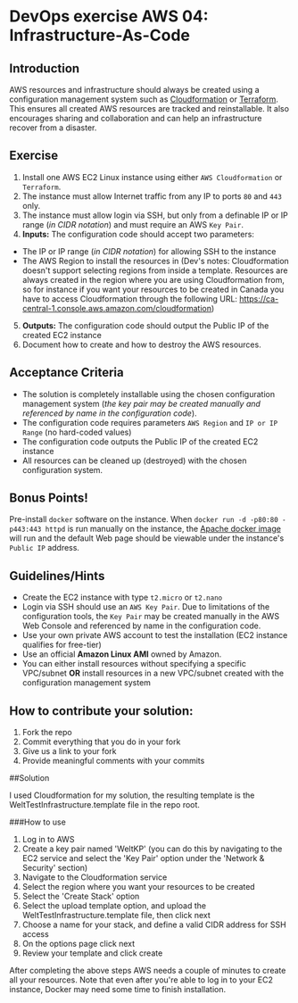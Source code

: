 # DevOps exercise AWS 04: Infrastructure-As-Code

## Introduction

AWS resources and infrastructure should always be created using a configuration management system such as [Cloudformation](https://aws.amazon.com/cloudformation/) or [Terraform](https://www.terraform.io/). This ensures all created AWS resources are tracked and reinstallable.  It also encourages sharing and collaboration and can help an infrastructure recover from a disaster.

## Exercise

1. Install one AWS EC2 Linux instance using either `AWS Cloudformation` or `Terraform`.
2. The instance must allow Internet traffic from any IP to ports `80` and `443` only.
3. The instance must allow login via SSH, but only from a definable IP or IP range (*in CIDR notation*) and must require an AWS `Key Pair`.
4. **Inputs:** The configuration code should accept two parameters:
  * The IP or IP range (*in CIDR notation*) for allowing SSH to the instance
  * The AWS Region to install the resources in (Dev's notes: Cloudformation doesn't support selecting regions from inside a template. Resources are always created in the region where you are using Cloudformation from, so for instance if you want your resources to be created in Canada you have to access Cloudformation through the following URL: https://ca-central-1.console.aws.amazon.com/cloudformation)
5. **Outputs:** The configuration code should output the Public IP of the created EC2 instance
6. Document how to create and how to destroy the AWS resources.

## Acceptance Criteria

* The solution is completely installable using the chosen configuration management system 
(*the key pair may be created manually and referenced by name in the configuration code*).
* The configuration code requires parameters `AWS Region` and `IP or IP Range` (no hard-coded values)
* The configuration code outputs the Public IP of the created EC2 instance
* All resources can be cleaned up (destroyed) with the chosen configuration system.

## Bonus Points!

Pre-install `docker` software on the instance. When `docker run -d -p80:80 -p443:443 httpd` is run manually on the instance, the [Apache docker image](https://hub.docker.com/_/httpd/) will run and the default Web page should be viewable under the instance's `Public IP` address.

## Guidelines/Hints

* Create the EC2 instance with type `t2.micro` or `t2.nano`
* Login via SSH should use an `AWS Key Pair`. Due to limitations of the configuration tools, the `Key Pair` may be created manually in the AWS Web Console and referenced by name in the configuration code.
* Use your own private AWS account to test the installation (EC2 instance qualifies for free-tier)
* Use an official **Amazon Linux AMI** owned by Amazon.
* You can either install resources without specifying a specific VPC/subnet **OR** install resources in a new VPC/subnet created with the configuration management system

## How to contribute your solution:

1. Fork the repo
2. Commit everything that you do in your fork
3. Give us a link to your fork
4. Provide meaningful comments with your commits

##Solution

I used Cloudformation for my solution, the resulting template is the WeltTestInfrastructure.template file in the repo root.

###How to use

1. Log in to AWS
2. Create a key pair named 'WeltKP' (you can do this by navigating to the EC2 service and select the 'Key Pair' option under the 'Network & Security' section)
3. Navigate to the Cloudformation service
4. Select the region where you want your resources to be created
5. Select the 'Create Stack' option
6. Select the upload template option, and upload the WeltTestInfrastructure.template file, then click next
7. Choose a name for your stack, and define a valid CIDR address for SSH access
8. On the options page click next
9. Review your template and click create

After completing the above steps AWS needs a couple of minutes to create all your resources. Note that even after you're able to log in to your EC2 instance, Docker may need some time to finish installation.